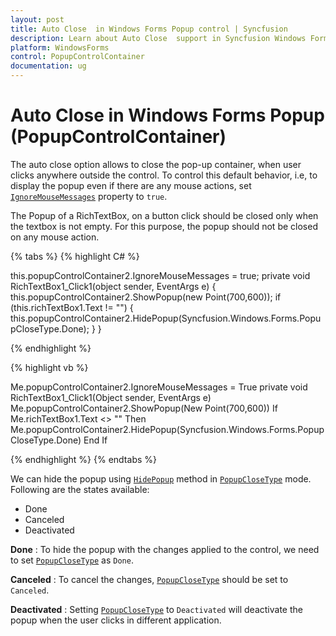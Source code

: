 ```yaml
---
layout: post
title: Auto Close  in Windows Forms Popup control | Syncfusion
description: Learn about Auto Close  support in Syncfusion Windows Forms Popup (PopupControlContainer) control and more details.
platform: WindowsForms
control: PopupControlContainer
documentation: ug
---
```


# Auto Close  in Windows Forms Popup (PopupControlContainer)

The auto close option allows to close the pop-up container, when user clicks anywhere outside the control. To control this default behavior, i.e, to display the popup even if there are any mouse actions, set [`IgnoreMouseMessages`](https://help.syncfusion.com/cr/windowsforms/Syncfusion.Windows.Forms.PopupControlContainer.html#Syncfusion_Windows_Forms_PopupControlContainer_IgnoreMouseMessages) property to `true`.

The Popup of a RichTextBox, on a button click should be closed only when the textbox is not empty. For this purpose, the popup should not be closed on any mouse action. 

{% tabs %}
{% highlight C# %}

this.popupControlContainer2.IgnoreMouseMessages = true;
private void RichTextBox1_Click1(object sender, EventArgs e)
{
    this.popupControlContainer2.ShowPopup(new Point(700,600));
    if (this.richTextBox1.Text != "")
    {
        this.popupControlContainer2.HidePopup(Syncfusion.Windows.Forms.PopupCloseType.Done);
    }
}

{% endhighlight %}

{% highlight vb %}

Me.popupControlContainer2.IgnoreMouseMessages = True
private void RichTextBox1_Click1(Object sender, EventArgs e)
	Me.popupControlContainer2.ShowPopup(New Point(700,600))
	If Me.richTextBox1.Text <> "" Then
		Me.popupControlContainer2.HidePopup(Syncfusion.Windows.Forms.PopupCloseType.Done)
	End If

{% endhighlight %}
{% endtabs %}

We can hide the popup using [`HidePopup`](https://help.syncfusion.com/cr/windowsforms/Syncfusion.Windows.Forms.PopupControlContainer.html#Syncfusion_Windows_Forms_PopupControlContainer_HidePopup_Syncfusion_Windows_Forms_PopupCloseType_) method in [`PopupCloseType`](https://help.syncfusion.com/cr/windowsforms/Syncfusion.Windows.Forms.PopupCloseType.html) mode. Following are the states available:

* Done
* Canceled
* Deactivated

**Done** : To hide the popup with the changes applied to the control, we need to set [`PopupCloseType`](https://help.syncfusion.com/cr/windowsforms/Syncfusion.Windows.Forms.PopupCloseType.html) as `Done`.

**Canceled** : To cancel the changes, [`PopupCloseType`](https://help.syncfusion.com/cr/windowsforms/Syncfusion.Windows.Forms.PopupCloseType.html) should be set to `Canceled`. 

**Deactivated** : Setting [`PopupCloseType`](https://help.syncfusion.com/cr/windowsforms/Syncfusion.Windows.Forms.PopupCloseType.html) to `Deactivated` will deactivate the popup when the user clicks in different application.


